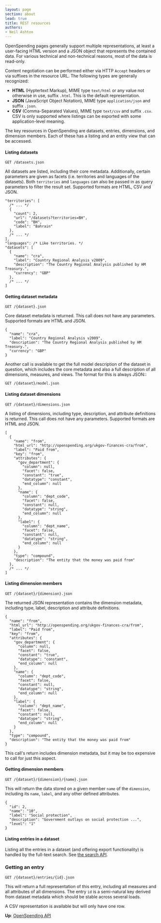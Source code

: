 ```yaml
---
layout: page
section: about
lead: true
title: REST resources
authors:
- Neil Ashton
---
```

OpenSpending pages generally support multiple representations, at least
a user-facing HTML version and a JSON object that represents the contained
data. For various technical and non-technical reasons, most of the data is
read-only.

Content negotiation can be performed either via HTTP ``Accept`` headers or
via suffixes in the resource URL. The following types are generally
recognized:

* **HTML** (Hyptertext Markup), MIME type ``text/html`` or any value not
  otherwise in use, suffix ``.html``. This is the default representation.
* **JSON** (JavaScript Object Notation), MIME type ``application/json`` and
  suffix ``.json``.
* **CSV** (Comma-Separated Values), MIME type ``text/csv`` and suffix
  ``.csv``. CSV is only supported where listings can be exported with some
  application-level meaning.

The key resources in OpenSpending are datasets, entries, dimensions, and
dimension members. Each of these has a listing and an entity view that can
be accessed.

#### Listing datasets

    GET /datasets.json

All datasets are listed, including their core metadata. Additionally, certain
parameters are given as facets (i.e. territories and languages of the
datasets). Both ``territories`` and ``languages`` can also be passed in as
query parameters to filter the result set. Supported formats are HTML, CSV and JSON.

    "territories": [
      /* ... */
      {
        "count": 2,
        "url": "/datasets?territories=BH",
        "code": "BH",
        "label": "Bahrain"
      },
      /* ... */
    ],
    "languages": /* Like territories. */
    "datasets": [
      {
        "name": "cra",
        "label": "Country Regional Analysis v2009",
        "description": "The Country Regional Analysis published by HM Treasury.",
        "currency": "GBP"
      },
      /* ... */
    ]

#### Getting dataset metadata

    GET /{dataset}.json

Core dataset metadata is returned. This call does not have any
parameters. Supported formats are HTML and JSON.

    {
      "name": "cra",
      "label": "Country Regional Analysis v2009",
      "description": "The Country Regional Analysis published by HM Treasury.",
      "currency": "GBP"
    }

Another call is available to get the full model description of
the dataset in question, which includes the core metadata and also
a full description of all dimensions, measures, and views. The
format for this is always JSON::

    GET /{dataset}/model.json

#### Listing dataset dimensions

    GET /{dataset}/dimensions.json

A listing of dimensions, including type, description, and attribute
definitions is returned. This call does not have any parameters.
Supported formats are HTML and JSON.

    [
      {
        "name": "from",
        "html_url": "http://openspending.org/ukgov-finances-cra/from",
        "label": "Paid from",
        "key": "from",
        "attributes": {
          "gov_department": {
            "column": null,
            "facet": false,
            "constant": "true",
            "datatype": "constant",
            "end_column": null
          },
          "name": {
            "column": "dept_code",
            "facet": false,
            "constant": null,
            "datatype": "string",
            "end_column": null
          },
          "label": {
            "column": "dept_name",
            "facet": false,
            "constant": null,
            "datatype": "string",
            "end_column": null
          }
        },
        "type": "compound",
        "description": "The entity that the money was paid from"
      },
      /* ... */
    ]

#### Listing dimension members

    GET /{dataset}/{dimension}.json

The returned JSON representation contains the dimension metadata,
including type, label, description and attribute definitions.

    {
      "name": "from",
      "html_url": "http://openspending.org/ukgov-finances-cra/from",
      "label": "Paid from",
      "key": "from",
      "attributes": {
        "gov_department": {
          "column": null,
          "facet": false,
          "constant": "true",
          "datatype": "constant",
          "end_column": null
        },
        "name": {
          "column": "dept_code",
          "facet": false,
          "constant": null,
          "datatype": "string",
          "end_column": null
        },
        "label": {
          "column": "dept_name",
          "facet": false,
          "constant": null,
          "datatype": "string",
          "end_column": null
        }
      },
      "type": "compound",
      "description": "The entity that the money was paid from"
    }

This call's return includes dimension metadata, but it may be too expensive
to call for just this aspect.

#### Getting dimension members

    GET /{dataset}/{dimension}/{name}.json

This will return the data stored on a given member ``name`` of the
``dimension``, including its ``name``, ``label``, and any other
defined attributes.

    {
      "id": 2,
      "name": "10",
      "label": "Social protection",
      "description": "Government outlays on social protection ...",
      "level": "1"
    }

#### Listing entries in a dataset

Listing all the entries in a dataset (and offering export functionality)
is handled by the full-text search. See [the search API](../search).

### Getting an entry

    GET /{dataset}/entries/{id}.json

This will return a full representation of this entry, including all
measures and all attributes of all dimensions. The entry ``id`` is a
semi-natural key derived from dataset metadata which should be stable
across several loads.

A CSV representation is available but will only have one row.

**Up**: [OpenSpending API](../)
